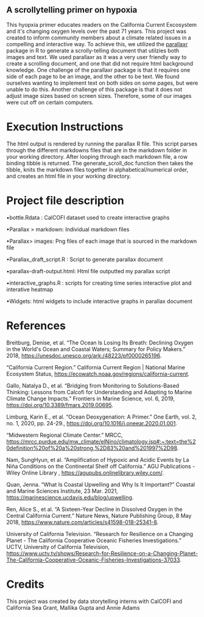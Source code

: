 ##  A scrollytelling primer on hypoxia

This hyopxia primer educates readers on the California Current Excosystem and it's changing oxygen levels over the past 71 years. This project was created to inform community members about a climate related issues in a compelling and interactive way. To achieve this, we utilized the [parallaxr](https://github.com/martinctc/parallaxr) package in R to generate a scrolly-telling document that utilzies both images and text. We used parallaxr as it was a very user friendly way to create a scrolling document, and one that did not require html background knowledge. One challenge of the parallaxr package is that it requires one side of each page to be an image, and the other to be text. We found ourselves wanting to implement text on both sides on some pages, but were unable to do this. Another challenge of this package is that it does not adjust image sizes based on screen sizes. Therefore, some of our images were cut off on certain computers. 

# Execution Instructions
The html output is rendered by running the parallax R file. This script parses through the different markdowns files that are in the markdown folder in your working directory. After looping through each markdown file, a row binding tibble is returned. The generate_scroll_doc function then takes the tibble, knits the markdown files together in alphabetical/numerical order, and creates an html file in your working directory. 

# Project file description

•bottle.Rdata : CalCOFI dataset used to create interactive graphs

•Parallax > markdown: Individual markdown files 

•Parallax> images: Png files of each image that is sourced in the markdown file

•Parallax_draft_script.R : Script to generate parallax document

•parallax-draft-output.html: Html file outputted my parallax script

•interactive_graphs.R : scripts for creating time series interactive plot and interative heatmap

•Widgets: html widgets to include interactive graphs in parallax document 

# References 
Breitburg, Denise, et al. “The Ocean Is Losing Its Breath: Declining Oxygen in the World's Ocean and Coastal Waters; Summary for Policy Makers.” 2018, https://unesdoc.unesco.org/ark:/48223/pf0000265196.

“California Current Region.” California Current Region | National Marine Ecosystem Status, https://ecowatch.noaa.gov/regions/california-current.

Gallo, Natalya D., et al. “Bridging from Monitoring to Solutions-Based Thinking: Lessons from Calcofi for Understanding and Adapting to Marine Climate Change Impacts.” Frontiers in Marine Science, vol. 6, 2019, https://doi.org/10.3389/fmars.2019.00695.

Limburg, Karin E., et al. “Ocean Deoxygenation: A Primer.” One Earth, vol. 2, no. 1, 2020, pp. 24-29., https://doi.org/10.1016/j.oneear.2020.01.001.

“Midwestern Regional Climate Center.” MRCC, https://mrcc.purdue.edu/mw_climate/elNino/climatology.jsp#:~:text=the%20definition%20of%20a%20strong,%2D83%20and%201997%2D98.

Nam, SungHyun, et al. “Amplification of Hypoxic and Acidic Events by La Niña Conditions on the Continental Shelf off California.” AGU Publications - Wiley Online Library , https://agupubs.onlinelibrary.wiley.com/.

Quan, Jenna. “What Is Coastal Upwelling and Why Is It Important?” Coastal and Marine Sciences Institute, 23 Mar. 2021, https://marinescience.ucdavis.edu/blog/upwelling.

Ren, Alice S., et al. “A Sixteen-Year Decline in Dissolved Oxygen in the Central California Current.” Nature News, Nature Publishing Group, 8 May 2018, https://www.nature.com/articles/s41598-018-25341-8.

University of California Television. “Research for Resilience on a Changing Planet - The California Cooperative Oceanic Fisheries Investigations.” UCTV, University of California Television, https://www.uctv.tv/shows/Research-for-Resilience-on-a-Changing-Planet-The-California-Cooperative-Oceanic-Fisheries-Investigations-37033.


# Credits
This project was created by data storytelling interns with CalCOFI and California Sea Grant, Mallika Gupta and Annie Adams


